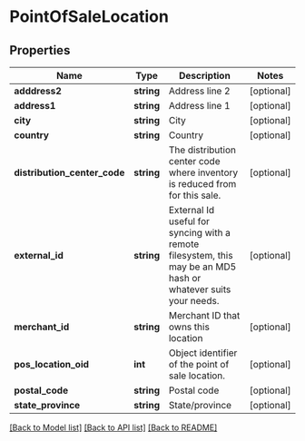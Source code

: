 # PointOfSaleLocation

## Properties
Name | Type | Description | Notes
------------ | ------------- | ------------- | -------------
**adddress2** | **string** | Address line 2 | [optional] 
**address1** | **string** | Address line 1 | [optional] 
**city** | **string** | City | [optional] 
**country** | **string** | Country | [optional] 
**distribution_center_code** | **string** | The distribution center code where inventory is reduced from for this sale. | [optional] 
**external_id** | **string** | External Id useful for syncing with a remote filesystem, this may be an MD5 hash or whatever suits your needs. | [optional] 
**merchant_id** | **string** | Merchant ID that owns this location | [optional] 
**pos_location_oid** | **int** | Object identifier of the point of sale location. | [optional] 
**postal_code** | **string** | Postal code | [optional] 
**state_province** | **string** | State/province | [optional] 

[[Back to Model list]](../README.md#documentation-for-models) [[Back to API list]](../README.md#documentation-for-api-endpoints) [[Back to README]](../README.md)


